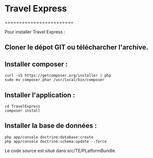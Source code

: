 # Travel Express
========================

Pour installer Travel Express :

## Cloner le dépot GIT ou télécharcher l'archive.

## Installer composer :
```
curl -sS https://getcomposer.org/installer | php
sudo mv composer.phar /usr/local/bin/composer
```

## Installer l'application :
```
cd TravelExpress
composer install
```

## Installer la base de données :
```
php app/console doctrine:database:create
php app/console doctrine:schema:update --force
```

Le code source est situé dans src/TE/PLatformBundle.
